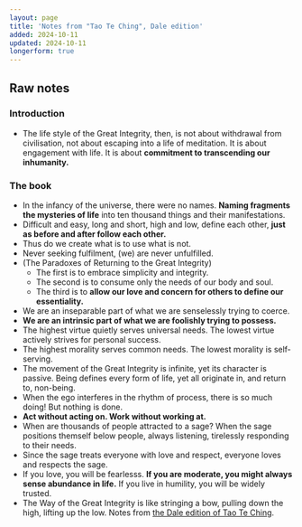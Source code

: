 ```yaml
---
layout: page
title: 'Notes from "Tao Te Ching", Dale edition'
added: 2024-10-11
updated: 2024-10-11
longerform: true
---
```


## Raw notes

### Introduction

- The life style of the Great Integrity, then, is not about withdrawal from civilisation, not about escaping into a life of meditation. It is about engagement with life. It is about **commitment to transcending our inhumanity.**

### The book

- In the infancy of the universe, there were no names. **Naming fragments the mysteries of life** into ten thousand things and their manifestations.
- Difficult and easy, long and short, high and low, define each other, **just as before and after follow each other.**
- Thus do we create what is to use what is not.
- Never seeking fulfilment, (we) are never unfulfilled.
- (The Paradoxes of Returning to the Great Integrity)
    - The first is to embrace simplicity and integrity.
    - The second is to consume only the needs of our body and soul.
    - The third is to **allow our love and concern for others to define our essentiality.**
- We are an inseparable part of what we are senselessly trying to coerce.
- **We are an intrinsic part of what we are foolishly trying to possess.**
- The highest virtue quietly serves universal needs. The lowest virtue actively strives for personal success.
- The highest morality serves common needs. The lowest morality is self-serving.
- The movement of the Great Integrity is infinite, yet its character is passive. Being defines every form of life, yet all originate in, and return to, non-being.
- When the ego interferes in the rhythm of process, there is so much doing! But nothing is done.
- **Act without acting on. Work without working at.**
- When are thousands of people attracted to a sage? When the sage positions themself below people, always listening, tirelessly responding to their needs.
- Since the sage treats everyone with love and respect, everyone loves and respects the sage.
- If you love, you will be fearlesss. **If you are moderate, you might always sense abundance in life.** If you live in humility, you will be widely trusted.
- The Way of the Great Integrity is like stringing a bow, pulling down the high, lifting up the low.
Notes from [the Dale edition of Tao Te Ching](https://www.penguin.co.nz/books/tao-te-ching-9781780289649).